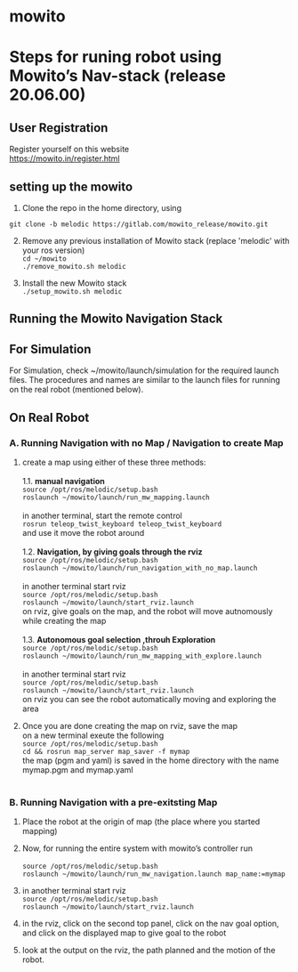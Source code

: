 
# mowito

# Steps for runing robot using  Mowito’s Nav-stack (release 20.06.00)

## User Registration
Register yourself on this website <br>
https://mowito.in/register.html <br>
  

## setting up the mowito

1. Clone the repo in the home directory, using <br>

`git clone -b melodic https://gitlab.com/mowito_release/mowito.git `<br>


2. Remove any previous installation of Mowito stack (replace 'melodic' with your ros version)<br>
`cd ~/mowito`<br>
`./remove_mowito.sh melodic`
 
3. Install the new Mowito stack<br>
`./setup_mowito.sh melodic`
	
## Running the Mowito Navigation Stack

## For Simulation

For Simulation, check ~/mowito/launch/simulation for the required launch files. The procedures and names are similar to the launch files for running on the real robot (mentioned below). 

## On Real Robot
### A. Running Navigation with no Map / Navigation to create Map

1. create a map using either of these three methods:<br><br>
1.1. **manual navigation**<br>
`source /opt/ros/melodic/setup.bash`<br>
`roslaunch ~/mowito/launch/run_mw_mapping.launch`<br><br>
in another terminal, start the remote control<br>
`rosrun teleop_twist_keyboard teleop_twist_keyboard`<br>
and use it move the robot around<br><br>
1.2. **Navigation, by giving goals through the rviz**<br>
`source /opt/ros/melodic/setup.bash`<br>
`roslaunch ~/mowito/launch/run_navigation_with_no_map.launch`<br><br>
in another terminal start rviz<br>
`source /opt/ros/melodic/setup.bash`<br>
`roslaunch ~/mowito/launch/start_rviz.launch`<br>
on rviz, give goals on the map, and the robot will move autnomously while creating the map<br><br>
1.3. **Autonomous goal selection ,throuh Exploration**<br>
`source /opt/ros/melodic/setup.bash`<br>
`roslaunch ~/mowito/launch/run_mw_mapping_with_explore.launch`<br><br>
in another terminal start rviz<br>
`source /opt/ros/melodic/setup.bash`<br>
`roslaunch ~/mowito/launch/start_rviz.launch`<br>
on rviz you can see the robot automatically moving and exploring the area<br>

2. Once you are done creating the map on rviz, save the map <br>
on a new terminal exeute the following <br>
`source /opt/ros/melodic/setup.bash`<br>
`cd && rosrun map_server map_saver -f mymap`<br>
the map (pgm and yaml) is saved  in the home directory with the name mymap.pgm and mymap.yaml<br><br>

### B. Running Navigation  with a pre-exitsting Map


1. Place the robot at the origin of map (the place where you started mapping)<br>
 
2. Now, for running the entire system with mowito’s controller run<br>  
`source /opt/ros/melodic/setup.bash`<br>
`roslaunch ~/mowito/launch/run_mw_navigation.launch map_name:=mymap`<br>

5. in another terminal start rviz<br>
`source /opt/ros/melodic/setup.bash`<br>
`roslaunch ~/mowito/launch/start_rviz.launch`<br>

6. in the rviz, click on the second top panel, click on the nav goal option, and click on the displayed map to give goal to the robot<br>

7. look at the output on the rviz, the path planned and the motion of the robot.<br>
